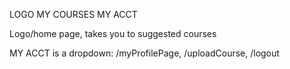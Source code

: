 




LOGO                                                      MY COURSES     MY ACCT



Logo/home page, takes you to suggested courses

MY ACCT is a dropdown: /myProfilePage, /uploadCourse, /logout
